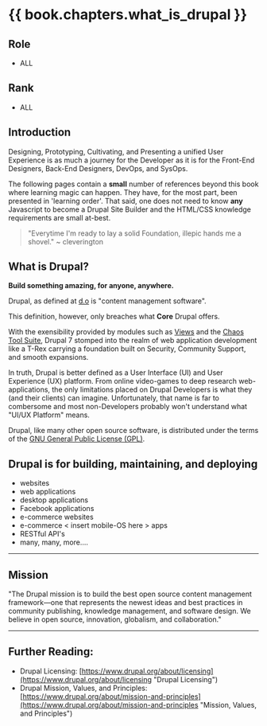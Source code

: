 # {{ book.chapters.what_is_drupal }}

## Role
- ALL

## Rank
- ALL

## Introduction

Designing, Prototyping, Cultivating, and Presenting a unified User Experience is as much a journey for the Developer as it is for the Front-End Designers, Back-End Designers, DevOps, and SysOps.

The following pages contain a **small** number of references beyond this book where learning magic can happen. They have, for the most part, been presented in 'learning order'. That said, one does not need to know **any** Javascript to become a Drupal Site Builder and the HTML/CSS knowledge requirements are small at-best.

> "Everytime I'm ready to lay a solid Foundation, illepic hands me a shovel." ~ cleverington

## What is Drupal?

**Build something amazing, for anyone, anywhere.**

Drupal, as defined at [d.o](https://www.drupal.org/about "About") is "content management software".

This definition, however, only breaches what **Core** Drupal offers.

With the exensibility provided by modules such as [Views](https://www.drupal.org/project/views "Views") and the [Chaos Tool Suite](https://www.drupal.org/project/ctools "ctools"), Drupal 7 stomped into the realm of web application development like a T-Rex carrying a foundation built on Security, Community Support, and smooth expansions.

In truth, Drupal is better defined as a User Interface (UI) and User Experience (UX) platform. From online video-games to deep research web-applications, the only limitations placed on Drupal Developers is what they (and their clients) can imagine. Unfortunately, that name is far to combersome and most non-Developers probably won't understand what "UI/UX Platform" means.

Drupal, like many other open source software, is distributed under the terms of the [GNU General Public License (GPL)](http://www.gnu.org/copyleft/gpl.html "GPL").

## Drupal is for building, maintaining, and deploying
- websites
- web applications
- desktop applications
- Facebook applications 
- e-commerce websites
- e-commerce < insert mobile-OS here > apps
- RESTful API's
- many, many, more....

-----
## Mission

"The Drupal mission is to build the best open source content management framework—one that represents the newest ideas and best practices in community publishing, knowledge management, and software design. We believe in open source, innovation, globalism, and collaboration."

-----

## Further Reading:

 + Drupal Licensing: [https://www.drupal.org/about/licensing](https://www.drupal.org/about/licensing "Drupal Licensing")
 + Drupal Mission, Values, and Principles: [https://www.drupal.org/about/mission-and-principles](https://www.drupal.org/about/mission-and-principles "Mission, Values, and Principles")
